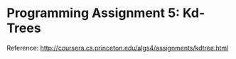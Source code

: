 # Programming Assignment 5: Kd-Trees

 Reference: http://coursera.cs.princeton.edu/algs4/assignments/kdtree.html
